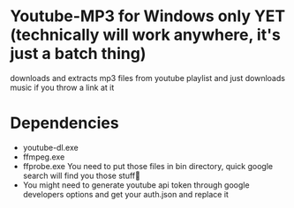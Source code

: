# Youtube-MP3 for Windows only YET (technically will work anywhere, it's just a batch thing)
downloads and extracts mp3 files from youtube playlist and just downloads music if you throw a link at it
# Dependencies
* youtube-dl.exe
* ffmpeg.exe
* ffprobe.exe
You need to put those files in bin directory, quick google search will find you those stuff🔎
* You might need to generate youtube api token through google developers options and get your auth.json and replace it